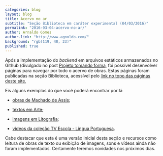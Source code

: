 ```yaml
---
categories: blog
layout: blog
title: Acervo no ar
subtitle: "Seção Biblioteca em caráter experimental (04/03/2016)"
permalink: "2016-03-04-acervo-no-ar/"
author: Arnaldo Gomes
author-link: "http://www.agnoldo.com/"
background: "rgb(119, 40, 23)"
published: true
---
```


Após a implementação do _backend_ em arquivos estáticos armazenados no Github (divulgado no post [Projeto tomando forma](/2016-03-03-projeto-tomando-forma/), foi possível desenvolver páginas para navegar por todo o acervo de obras. Estas páginas foram publicadas na seção Biblioteca, acessível pelo [link no topo das páginas deste site.](/content/)

Eis alguns exemplos do que você poderá encontrar por lá:

- [obras de Machado de Assis](/content/author.html?id=58);

- [textos em Arte](/content/category.html?cat=20&pg=1);

- [imagens em Litografia](/content/category.html?cat=56&pg=1);

- [vídeos da coleção TV Escola - Lingua Portuguesa](/content/category.html?cat=107&pg=1).

Cabe destacar que esta é uma versão inicial desta seção e recursos como leitura de obras de texto ou exibição de imagens, sons e vídeos ainda não foram implementados. Certamente teremos novidades nos próximos dias.

